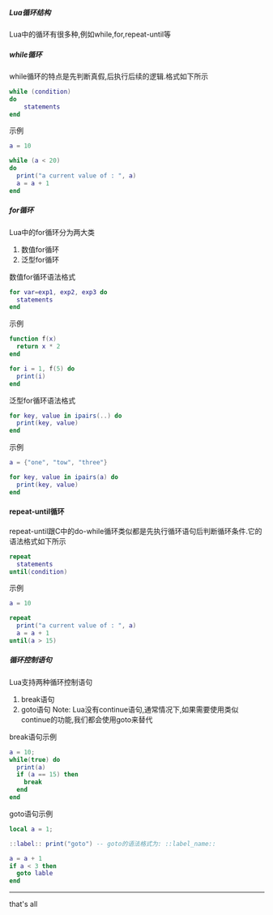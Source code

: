 ##### Lua循环结构
Lua中的循环有很多种,例如while,for,repeat-until等


##### while循环
while循环的特点是先判断真假,后执行后续的逻辑.格式如下所示

```lua
while (condition)
do
	statements
end
```

示例

```lua
a = 10

while (a < 20)
do
  print("a current value of : ", a)
  a = a + 1
end
```


##### for循环
Lua中的for循环分为两大类
1. 数值for循环
2. 泛型for循环


数值for循环语法格式
```lua
for var=exp1, exp2, exp3 do
  statements
end
```


示例
```lua
function f(x)
  return x * 2
end

for i = 1, f(5) do
  print(i)
end
```


泛型for循环语法格式
```lua
for key, value in ipairs(..) do
  print(key, value)
end
```


示例
```lua
a = {"one", "tow", "three"}

for key, value in ipairs(a) do
  print(key, value)
end
```


#### repeat-until循环
repeat-until跟C中的do-while循环类似都是先执行循环语句后判断循环条件.它的语法格式如下所示


```lua
repeat
  statements
until(condition)
```


示例
```lua
a = 10

repeat
  print("a current value of : ", a)
  a = a + 1
until(a > 15)
```


##### 循环控制语句
Lua支持两种循环控制语句
1. break语句
2. goto语句
Note: Lua没有continue语句,通常情况下,如果需要使用类似continue的功能,我们都会使用goto来替代


break语句示例
```lua
a = 10;
while(true) do
  print(a)
  if (a == 15) then
  	break
  end
end
```


goto语句示例
```lua
local a = 1;

::label:: print("goto") -- goto的语法格式为: ::label_name::

a = a + 1
if a < 3 then
  goto lable
end
```


---
that's all